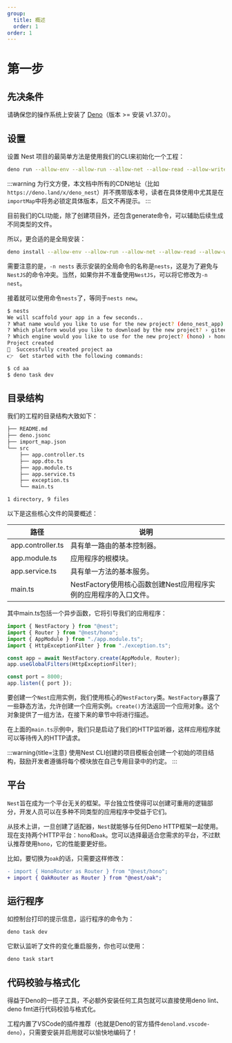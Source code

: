 ```yaml
---
group:
  title: 概述
  order: 1
order: 1
---
```


# 第一步

## 先决条件

请确保您的操作系统上安装了 [Deno](https://deno.com/)（版本 >= 安装 v1.37.0）。

## 设置

设置 Nest 项目的最简单方法是使用我们的CLI来初始化一个工程：

```bash
deno run --allow-env --allow-run --allow-net --allow-read --allow-write --import-map https://deno.land/x/deno_nest/cli/import_map.json https://deno.land/x/deno_nest/cli/main.ts
```

:::warning
为行文方便，本文档中所有的CDN地址（比如`https://deno.land/x/deno_nest`）并不携带版本号，读者在具体使用中尤其是在`importMap`中将务必锁定具体版本，后文不再提示。
:::

目前我们的CLI功能，除了创建项目外，还包含generate命令，可以辅助后续生成不同类型的文件。

所以，更合适的是全局安装：

```bash
deno install --allow-env --allow-run --allow-net --allow-read --allow-write --import-map https://deno.land/x/deno_nest/cli/import_map.json  -n nests -f https://deno.land/x/deno_nest/cli/main.ts
```

需要注意的是，`-n nests` 表示安装的全局命令的名称是`nests`，这是为了避免与`NestJS`的命令冲突。当然，如果你并不准备使用`NestJS`，可以将它修改为`-n nest`。

接着就可以使用命令`nests`了，等同于`nests new`。

```bash
$ nests
We will scaffold your app in a few seconds..
? What name would you like to use for the new project? (deno_nest_app) › aa
? Which platform would you like to download by the new project? › gitee+ssh
? Which engine would you like to use for the new project? (hono) › hono
Project created
🚀  Successfully created project aa
👉  Get started with the following commands:

$ cd aa
$ deno task dev
```

## 目录结构

我们的工程的目录结构大致如下：

```bash
├── README.md
├── deno.jsonc
├── import_map.json
└── src
    ├── app.controller.ts
    ├── app.dto.ts
    ├── app.module.ts
    ├── app.service.ts
    ├── exception.ts
    └── main.ts

1 directory, 9 files
```

以下是这些核心文件的简要概述：

| 路径 | 说明 |
| --- | --- |
| app.controller.ts | 具有单一路由的基本控制器。 |
| app.module.ts | 应用程序的根模块。 |
| app.service.ts | 具有单一方法的基本服务。 |
| main.ts | NestFactory使用核心函数创建Nest应用程序实例的应用程序的入口文件。 |

其中main.ts包括一个异步函数，它将引导我们的应用程序：

```typescript
import { NestFactory } from "@nest";
import { Router } from "@nest/hono";
import { AppModule } from "./app.module.ts";
import { HttpExceptionFilter } from "./exception.ts";

const app = await NestFactory.create(AppModule, Router);
app.useGlobalFilters(HttpExceptionFilter);

const port = 8000;
app.listen({ port });
```

要创建一个`Nest`应用实例，我们使用核心的`NestFactory`类。`NestFactory`暴露了一些静态方法，允许创建一个应用实例。`create()`方法返回一个应用对象。这个对象提供了一组方法，在接下来的章节中将进行描述。

在上面的`main.ts`示例中，我们只是启动了我们的HTTP监听器，这样应用程序就可以等待传入的HTTP请求。

:::warning{title=注意}
使用Nest CLI创建的项目模板会创建一个初始的项目结构，鼓励开发者遵循将每个模块放在自己专用目录中的约定。
:::

## 平台

`Nest`旨在成为一个平台无关的框架。平台独立性使得可以创建可重用的逻辑部分，开发人员可以在多种不同类型的应用程序中受益于它们。

从技术上讲，一旦创建了适配器，`Nest`就能够与任何Deno HTTP框架一起使用。现在支持两个HTTP平台：`hono`和`oak`。您可以选择最适合您需求的平台，不过默认推荐使用`hono`，它的性能要更好些。

比如，要切换为`oak`的话，只需要这样修改：

```diff
- import { HonoRouter as Router } from "@nest/hono";
+ import { OakRouter as Router } from "@nest/oak";
```

## 运行程序

如控制台打印的提示信息，运行程序的命令为：

```bash
deno task dev
```

它默认监听了文件的变化重启服务，你也可以使用：

```bash
deno task start
```

## 代码校验与格式化

得益于Deno的一揽子工具，不必额外安装任何工具包就可以直接使用deno lint、deno fmt进行代码校验与格式化。

工程内置了VSCode的插件推荐（也就是Deno的官方插件`denoland.vscode-deno`），只需要安装并启用就可以愉快地编码了！

